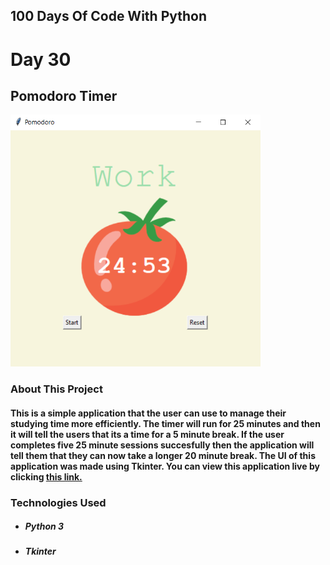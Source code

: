 ## 100 Days Of Code With Python

# Day 30

## Pomodoro Timer

<p align="Left">
  <img src="./Project-Sample.png" width="400px">
</p>

### About This Project

#### This is a simple application that the user can use to manage their studying time more efficiently. The timer will run for 25 minutes and then it will tell the users that its a time for a 5 minute break. If the user completes five 25 minute sessions succesfully then the application will tell them that they can now take a longer 20 minute break. The UI of this application was made using Tkinter. You can view this application live by clicking [this link.](https://repl.it/@ArisRoutsis/Pomodoro-Timer#main.py)

### Technologies Used

- ##### Python 3
- ##### Tkinter
